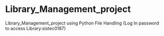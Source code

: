 # Library_Management_project
Library_Management_project using Python File Handling
              (Log In password to access Library:sistec0187)
